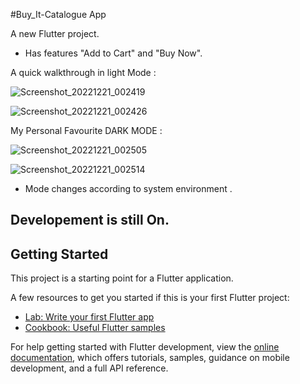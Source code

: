 #Buy_It-Catalogue App

A new Flutter project.

- Has features "Add to Cart" and "Buy Now".

A quick walkthrough in light Mode :

![Screenshot_20221221_002419](https://user-images.githubusercontent.com/112544299/208745466-c29f4f8d-3b62-4922-9f42-f5e7bf133e1a.jpg)

![Screenshot_20221221_002426](https://user-images.githubusercontent.com/112544299/208745510-74f54df5-c3a2-4a45-95c2-ffc4c030600e.jpg)


My Personal Favourite DARK MODE :

![Screenshot_20221221_002505](https://user-images.githubusercontent.com/112544299/208745614-7c5c3712-9754-4f56-85d2-dbf6254c315a.jpg)

![Screenshot_20221221_002514](https://user-images.githubusercontent.com/112544299/208745633-028e99e0-6930-4008-8c4a-3330975e2fdc.jpg)

- Mode changes according to system environment .

## Developement is still On.


## Getting Started

This project is a starting point for a Flutter application.

A few resources to get you started if this is your first Flutter project:

- [Lab: Write your first Flutter app](https://docs.flutter.dev/get-started/codelab)
- [Cookbook: Useful Flutter samples](https://docs.flutter.dev/cookbook)

For help getting started with Flutter development, view the
[online documentation](https://docs.flutter.dev/), which offers tutorials,
samples, guidance on mobile development, and a full API reference.
